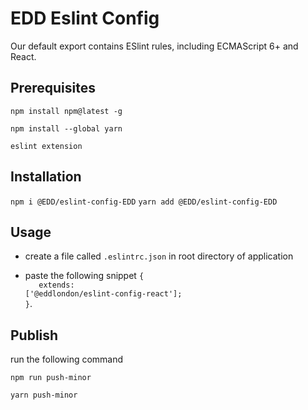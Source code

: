 # EDD Eslint Config  

Our default export contains ESlint rules, including ECMAScript 6+ and React.

## Prerequisites
`npm install npm@latest -g`

`npm install --global yarn`

`eslint extension`

## Installation
`npm i @EDD/eslint-config-EDD`
`yarn add @EDD/eslint-config-EDD`

## Usage
+ create a file called `.eslintrc.json` in root directory of application 
  
+ paste the following snippet <code>{<br/> &nbsp;&nbsp;extends: ['@eddlondon/eslint-config-react'];<br/>}</code>. 
  
## Publish 

run the following command <br/>

`npm run push-minor`

`yarn push-minor`